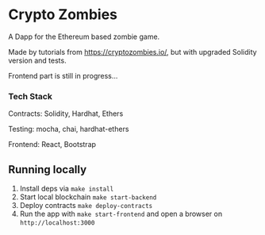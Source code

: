 # Crypto Zombies

A Dapp for the Ethereum based zombie game.

Made by tutorials from https://cryptozombies.io/, but with upgraded Solidity version and tests.

Frontend part is still in progress...
### Tech Stack

Contracts: Solidity, Hardhat, Ethers

Testing: mocha, chai, hardhat-ethers

Frontend: React, Bootstrap

## Running locally
1. Install deps via `make install`
2. Start local blockchain `make start-backend`
3. Deploy contracts `make deploy-contracts`
4. Run the app with `make start-frontend` and open a browser on `http://localhost:3000`
